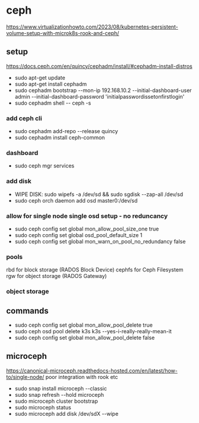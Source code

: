 # ceph
https://www.virtualizationhowto.com/2023/08/kubernetes-persistent-volume-setup-with-microk8s-rook-and-ceph/

## setup
https://docs.ceph.com/en/quincy/cephadm/install/#cephadm-install-distros

* sudo apt-get update
* sudo apt-get install cephadm
* sudo cephadm bootstrap --mon-ip 192.168.10.2 --initial-dashboard-user admin --initial-dashboard-password 'initialpasswordissetonfirstlogin'
* sudo cephadm shell -- ceph -s

### add ceph cli
* sudo cephadm add-repo --release quincy
* sudo cephadm install ceph-common 

### dashboard
* sudo ceph mgr services

### add disk

* WIPE DISK: sudo wipefs -a /dev/sd<X> && sudo sgdisk --zap-all /dev/sd<X>
* sudo ceph orch daemon add osd master0:/dev/sd<X> 

### allow for single node single osd setup - no reduncancy
* sudo ceph config set global mon_allow_pool_size_one true
* sudo ceph config set global osd_pool_default_size 1
* sudo ceph config set global mon_warn_on_pool_no_redundancy false 

### pools

rbd for block storage (RADOS Block Device)
cephfs for Ceph Filesystem
rgw for object storage (RADOS Gateway)

### object storage


## commands
* sudo ceph config set global mon_allow_pool_delete true 
* sudo ceph osd pool delete k3s k3s --yes-i-really-really-mean-it
* sudo ceph config set global mon_allow_pool_delete false 

## microceph
https://canonical-microceph.readthedocs-hosted.com/en/latest/how-to/single-node/
poor integration with rook etc

* sudo snap install microceph --classic
* sudo snap refresh --hold microceph
* sudo microceph cluster bootstrap
* sudo microceph status
* sudo microceph add disk /dev/sdX --wipe